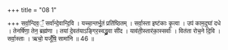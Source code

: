 +++
title = "08 1"

+++
सर्वा॒न्दिव॒ँ॒ सर्वा॑न्दे॒वान्दि॒वि । यच्चा॒न्तर्भू॒तं प्रति॑ष्ठितम् । सर्वा॒स्ता इष्ट॑काः कृ॒त्वा । उप॑ काम॒दुघा॑ दधे । तेनर्षि॑णा॒ तेन॒ ब्रह्म॑णा । तया॑ दे॒वत॑याऽङ्गिर॒स्वद्ध्रु॒वा सी॑द । याव॑ती॒स्तार॑का॒स्सर्वाः॑ । वित॑ता रोच॒ने दि॒वि । सर्वा॒स्ताः । ऋचो॒ यजूँ॑षि॒ सामा॑नि ॥ 46 ॥

